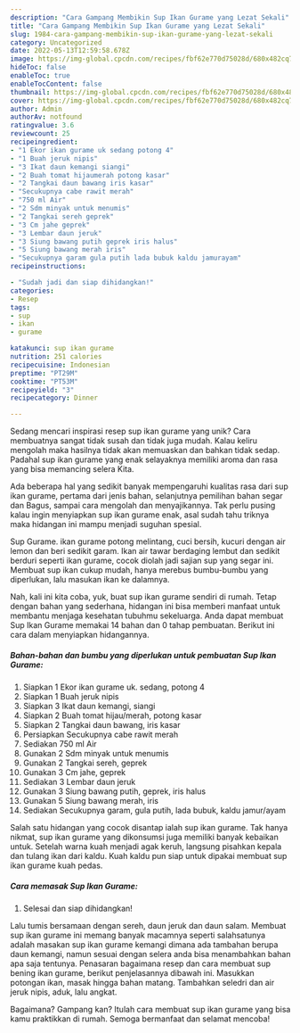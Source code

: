 ```yaml
---
description: "Cara Gampang Membikin Sup Ikan Gurame yang Lezat Sekali"
title: "Cara Gampang Membikin Sup Ikan Gurame yang Lezat Sekali"
slug: 1984-cara-gampang-membikin-sup-ikan-gurame-yang-lezat-sekali
category: Uncategorized
date: 2022-05-13T12:59:58.678Z
image: https://img-global.cpcdn.com/recipes/fbf62e770d75028d/680x482cq70/sup-ikan-gurame-foto-resep-utama.jpg
hideToc: false
enableToc: true
enableTocContent: false
thumbnail: https://img-global.cpcdn.com/recipes/fbf62e770d75028d/680x482cq70/sup-ikan-gurame-foto-resep-utama.jpg
cover: https://img-global.cpcdn.com/recipes/fbf62e770d75028d/680x482cq70/sup-ikan-gurame-foto-resep-utama.jpg
author: Admin
authorAv: notfound
ratingvalue: 3.6
reviewcount: 25
recipeingredient:
- "1 Ekor ikan gurame uk sedang potong 4"
- "1 Buah jeruk nipis"
- "3 Ikat daun kemangi siangi"
- "2 Buah tomat hijaumerah potong kasar"
- "2 Tangkai daun bawang iris kasar"
- "Secukupnya cabe rawit merah"
- "750 ml Air"
- "2 Sdm minyak untuk menumis"
- "2 Tangkai sereh geprek"
- "3 Cm jahe geprek"
- "3 Lembar daun jeruk"
- "3 Siung bawang putih geprek iris halus"
- "5 Siung bawang merah iris"
- "Secukupnya garam gula putih lada bubuk kaldu jamurayam"
recipeinstructions:

- "Sudah jadi dan siap dihidangkan!"
categories:
- Resep
tags:
- sup
- ikan
- gurame

katakunci: sup ikan gurame 
nutrition: 251 calories
recipecuisine: Indonesian
preptime: "PT29M"
cooktime: "PT53M"
recipeyield: "3"
recipecategory: Dinner

---
```





Sedang mencari inspirasi resep sup ikan gurame yang unik? Cara membuatnya sangat tidak susah dan tidak juga mudah. Kalau keliru mengolah maka hasilnya tidak akan memuaskan dan bahkan tidak sedap. Padahal sup ikan gurame yang enak selayaknya memiliki aroma dan rasa yang bisa memancing selera Kita.





Ada beberapa hal yang sedikit banyak mempengaruhi kualitas rasa dari sup ikan gurame, pertama dari jenis bahan, selanjutnya pemilihan bahan segar dan Bagus, sampai cara mengolah dan menyajikannya. Tak perlu pusing kalau ingin menyiapkan sup ikan gurame enak,      asal sudah tahu triknya maka hidangan ini mampu menjadi suguhan spesial.














Sup Gurame. ikan gurame potong melintang, cuci bersih, kucuri dengan air lemon dan beri sedikit garam. Ikan air tawar berdaging lembut dan sedikit berduri seperti ikan gurame, cocok diolah jadi sajian sup yang segar ini. Membuat sup ikan cukup mudah, hanya merebus bumbu-bumbu yang diperlukan, lalu masukan ikan ke dalamnya.






Nah, kali ini kita coba, yuk, buat sup ikan gurame sendiri di rumah. Tetap dengan bahan yang sederhana, hidangan ini bisa memberi manfaat untuk membantu menjaga kesehatan tubuhmu sekeluarga. Anda dapat membuat Sup Ikan Gurame memakai 14 bahan dan 0 tahap pembuatan. Berikut ini cara dalam menyiapkan hidangannya.

<!--inarticleads1-->

##### Bahan-bahan dan bumbu yang diperlukan untuk pembuatan Sup Ikan Gurame:

1. Siapkan 1 Ekor ikan gurame uk. sedang, potong 4
1. Siapkan 1 Buah jeruk nipis
1. Siapkan 3 Ikat daun kemangi, siangi
1. Siapkan 2 Buah tomat hijau/merah, potong kasar
1. Siapkan 2 Tangkai daun bawang, iris kasar
1. Persiapkan Secukupnya cabe rawit merah
1. Sediakan 750 ml Air
1. Gunakan 2 Sdm minyak untuk menumis
1. Gunakan 2 Tangkai sereh, geprek
1. Gunakan 3 Cm jahe, geprek
1. Sediakan 3 Lembar daun jeruk
1. Gunakan 3 Siung bawang putih, geprek, iris halus
1. Gunakan 5 Siung bawang merah, iris
1. Sediakan Secukupnya garam, gula putih, lada bubuk, kaldu jamur/ayam


Salah satu hidangan yang cocok disantap ialah sup ikan gurame. Tak hanya nikmat, sup ikan gurame yang dikonsumsi juga memiliki banyak kebaikan untuk. Setelah warna kuah menjadi agak keruh, langsung pisahkan kepala dan tulang ikan dari kaldu. Kuah kaldu pun siap untuk dipakai membuat sup ikan gurame kuah pedas. 

<!--inarticleads2-->

##### Cara memasak Sup Ikan Gurame:


1. Selesai dan siap dihidangkan!

Lalu tumis bersamaan dengan sereh, daun jeruk dan daun salam. Membuat sup ikan gurame ini memang banyak macamnya seperti salahsatunya adalah masakan sup ikan gurame kemangi dimana ada tambahan berupa daun kemangi, namun sesuai dengan selera anda bisa menambahkan bahan apa saja tentunya. Penasaran bagaimana resep dan cara membuat sup bening ikan gurame, berikut penjelasannya dibawah ini. Masukkan potongan ikan, masak hingga bahan matang. Tambahkan seledri dan air jeruk nipis, aduk, lalu angkat. 

Bagaimana? Gampang kan? Itulah cara membuat sup ikan gurame yang bisa kamu praktikkan di rumah. Semoga bermanfaat dan selamat mencoba!
